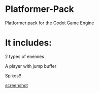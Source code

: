 # Platformer-Pack

Platformer pack for the Godot Game Engine

# It includes:

2 types of enemies

A player with jump buffer

Spikes!!


[screenshot](https://user-images.githubusercontent.com/74306976/148672932-983a2149-be2a-4cec-829e-7fd75e5bd462.png)


